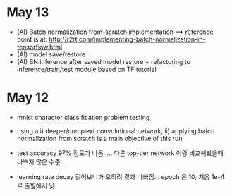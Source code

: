 
# May 13

- (AI) Batch normalization from-scratch implementation
  ==> reference point is at: http://r2rt.com/implementing-batch-normalization-in-tensorflow.html
- (AI) model save/restore 
- (AI) BN inference after saved model restore + refactoring to inference/train/test module based on TF tutorial


# May 12 

- mnist character classification problem testing
- using a i) deeper/complext convolutional network, ii) applying batch normalization from scratch is a main objective of this run. 

- test accuracy 97% 정도가 나옴 .... 다른 top-tier network 이랑 비교해봤을때 나쁘지 않은 수준..
- learning rate decay 걸어보니까 오히려 결과 나빠짐... epoch 은 10, 처음 1e-4 로 출발해서 낮
